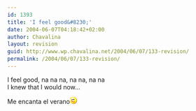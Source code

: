 ```yaml
---
id: 1393
title: 'I feel good&#8230;'
date: 2004-06-07T04:18:42+02:00
author: Chavalina
layout: revision
guid: http://www.wp.chavalina.net/2004/06/07/133-revision/
permalink: /2004/06/07/133-revision/
---
```

I feel good, na na na, na na, na na  
I knew that I would now&#8230;

Me encanta el verano![](/imagenes/emoticonos/guino.gif)
